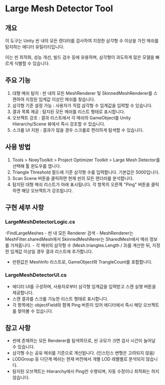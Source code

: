 # Large Mesh Detector Tool
## 개요
이 도구는 Unity 씬 내의 모든 렌더러를 검사하여 지정한 삼각형 수 이상을 가진 메쉬를 탐지하는 에디터 유틸리티입니다.

이는 씬 최적화, 성능 개선, 빌드 검수 등에 유용하며, 삼각형이 과도하게 많은 모델을 빠르게 식별할 수 있습니다.

## 주요 기능
1. 대형 메쉬 탐지 : 씬 내의 모든 MeshRenderer 및 SkinnedMeshRenderer를 스캔하여 지정된 임계값 이상인 메쉬를 찾습니다.
2. 삼각형 기준 설정 가능 : 사용자가 직접 삼각형 수 임계값을 입력할 수 있습니다.
3. 결과 목록 제공 : 탐지된 모든 메쉬를 리스트 형태로 표시합니다.
4. 오브젝트 강조 : 결과 리스트에서 각 메쉬의 GameObject를 Unity Hierarchy/Scene 뷰에서 즉시 강조할 수 있습니다.
5. 스크롤 UI 지원 : 결과가 많을 경우 스크롤로 편리하게 탐색할 수 있습니다.

## 사용 방법
1. Tools > NoeyToolkit > Project Optimizer Toolkit > Large Mesh Detector를 선택해 툴 윈도우를 엽니다.
2. Triangle Threshold 필드에 기준 삼각형 수를 입력합니다. 기본값은 5000입니다.
3. Scan Scene 버튼을 클릭하면 현재 씬의 모든 렌더러를 분석합니다.
4. 탐지된 대형 메쉬 리스트가 아래 표시됩니다. 각 항목의 오른쪽 "Ping" 버튼을 클릭하면 해당 오브젝트가 강조됩니다.

## 구현 세부 사항
### LargeMeshDetectorLogic.cs
-FindLargeMeshes
    - 씬 내 모든 Renderer 검색
    - MeshRenderer는 MeshFilter.sharedMesh에서 SkinnedMeshRerer는 SharedMesh에서 메쉬 정보를 가져옵니다.
    - 각 메쉬의 삼각형 수 (Mesh.triangles.Length / 3)를 계산한 뒤, 지정한 임계값 이상일 경우 결과 리스트에 추가합니다.
- 반환값은 MeshInfo 리스트로, GameObject와 TrangleCount를 포합합니다.

### LargeMeshDetectorUI.cs
- 에디터 UI를 구성하며, 사용자로부터 삼각형 임계값을 입력받고 스캔 실행 버튼을 제공합니다.
- 스캔 결과를 스크롤 가능한 리스트 형태로 표시합니다.
- 각 항목에는 objectField와 함께 Ping 버튼이 있어 에디터에서 즉시 해당 오브젝트를 찾아볼 수 있습니다.

## 참고 사항
- 씬에 존재하는 모든 Renderer를 탐색하므로, 씬 규모가 크면 검사 시간이 늘어날 수 있습니다.
- 삼각형 수는 공유 메쉬를 기준으로 계산됩니다. (인스턴스 변형은 고려되지 않음)
- LODGroup 등 다단계 메쉬는 현재 버전에서 개별 LOD 레벨별로 분석되지 않습니다.
- 탐지된 오브젝트는 Hierarchy에서 Ping만 수행되며, 자동 수정이나 최적화는 하지 않습니다.
